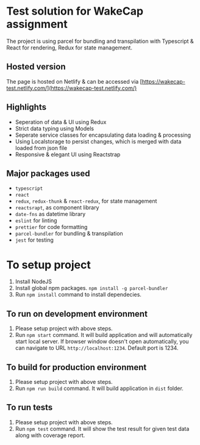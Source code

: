 # Test solution for WakeCap assignment

The project is using parcel for bundling and transpilation with Typescript & React for rendering, Redux for state management.

## Hosted version

The page is hosted on Netlify & can be accessed via [https://wakecap-test.netlify.com/](https://wakecap-test.netlify.com/)

## Highlights

- Seperation of data & UI using Redux
- Strict data typing using Models
- Seperate service classes for encapsulating data loading & processing
- Using Localstorage to persist changes, which is merged with data loaded from json file
- Responsive & elegant UI using Reactstrap

## Major packages used

-   `typescript`
-   `react`
-   `redux`, `redux-thunk` & `react-redux`, for state management
-   `reactsrapt`, as component library
-   `date-fns` as datetime library
-   `eslint` for linting
-   `prettier` for code formatting
-   `parcel-bundler` for bundling & transpilation
-   `jest` for testing

# To setup project

1. Install NodeJS
2. Install global npm packages.
   `npm install -g parcel-bundler`
3. Run `npm install` command to install dependecies.

## To run on development environment

1. Please setup project with above steps.
2. Run `npm start` command. It will build application and will automatically start local server. If browser window doesn't open automatically, you can navigate to URL `http://localhost:1234`. Default port is 1234.

## To build for production environment

1. Please setup project with above steps.
2. Run `npm run build` command. It will build application in `dist` folder.

## To run tests

1. Please setup project with above steps.
2. Run `npm test` command. It will show the test result for given test data along with coverage report.
